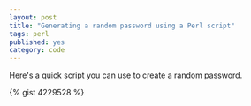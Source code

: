 ```yaml
---
layout: post
title: "Generating a random password using a Perl script"
tags: perl
published: yes
category: code 
---
```

Here's a quick script you can use to create a random password.

{% gist 4229528 %}

